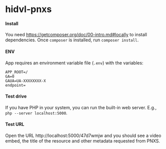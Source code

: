 # hidvl-pnxs

#### Install

You need https://getcomposer.org/doc/00-intro.md#locally to install dependencies. Once `composer` is installed, run `composer install`.

#### ENV

App requires an environment variable file (`.env`) with the variables:

```
APP_ROOT=/
GA=0
GAUA=UA-XXXXXXXX-X
endpoint=
```

#### Test drive

If you have PHP in your system, you can run the built-in web server. E.g., `php --server localhost:5000`.

#### Test URL

Open the URL http://localhost:5000/47d7wmjw and you should see a video embed, the title of the resource and other metadata requested from PNXS.
